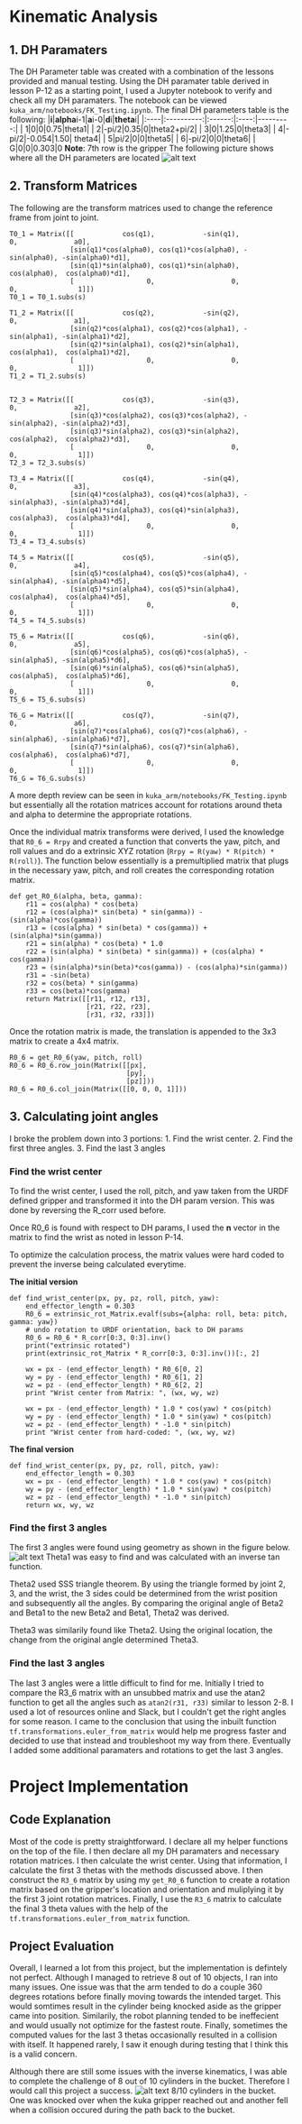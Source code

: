 [image1]: ./images/dh_params.jpg
[image2]: ./images/robot_angles.jpg
[image3]: ./images/successful_8_out_of_10.png

# Kinematic Analysis
## 1. DH Paramaters
The DH Parameter table was created with a combination of the lessons provided and manual testing. Using the DH paramater table derived in lesson P-12 as a starting point, I used a Jupyter notebook to verify and check all my DH paramaters. The notebook can be viewed `kuka_arm/notebooks/FK_Testing.ipynb`. The final DH parameters table is the following:
|**i**|**alpha**i-1|**a**i-0|**d**i|**theta**i|
|:----|:----------:|:------:|:----:|---------:|
| 1|0|0|0.75|theta1|
| 2|-pi/2|0.35|0|theta2+pi/2|
| 3|0|1.25|0|theta3|
| 4|-pi/2|-0.054|1.50| theta4|
| 5|pi/2|0|0|theta5|
| 6|-pi/2|0|0|theta6|
| G|0|0|0.303|0
**Note**: 7th row is the gripper
The following picture shows where all the DH parameters are located
![alt text][image1]

## 2. Transform Matrices
The following are the transform matrices used to change the reference frame from joint to joint.
```
T0_1 = Matrix([[            cos(q1),            -sin(q1),            0,              a0],
               [sin(q1)*cos(alpha0), cos(q1)*cos(alpha0), -sin(alpha0), -sin(alpha0)*d1],
               [sin(q1)*sin(alpha0), cos(q1)*sin(alpha0),  cos(alpha0),  cos(alpha0)*d1],
               [                  0,                   0,            0,               1]])
T0_1 = T0_1.subs(s)

T1_2 = Matrix([[            cos(q2),            -sin(q2),            0,              a1],
               [sin(q2)*cos(alpha1), cos(q2)*cos(alpha1), -sin(alpha1), -sin(alpha1)*d2],
               [sin(q2)*sin(alpha1), cos(q2)*sin(alpha1),  cos(alpha1),  cos(alpha1)*d2],
               [                  0,                   0,            0,               1]])
T1_2 = T1_2.subs(s)


T2_3 = Matrix([[            cos(q3),            -sin(q3),            0,              a2],
               [sin(q3)*cos(alpha2), cos(q3)*cos(alpha2), -sin(alpha2), -sin(alpha2)*d3],
               [sin(q3)*sin(alpha2), cos(q3)*sin(alpha2),  cos(alpha2),  cos(alpha2)*d3],
               [                  0,                   0,            0,               1]])
T2_3 = T2_3.subs(s)

T3_4 = Matrix([[            cos(q4),            -sin(q4),            0,              a3],
               [sin(q4)*cos(alpha3), cos(q4)*cos(alpha3), -sin(alpha3), -sin(alpha3)*d4],
               [sin(q4)*sin(alpha3), cos(q4)*sin(alpha3),  cos(alpha3),  cos(alpha3)*d4],
               [                  0,                   0,            0,               1]])
T3_4 = T3_4.subs(s)

T4_5 = Matrix([[            cos(q5),            -sin(q5),            0,              a4],
               [sin(q5)*cos(alpha4), cos(q5)*cos(alpha4), -sin(alpha4), -sin(alpha4)*d5],
               [sin(q5)*sin(alpha4), cos(q5)*sin(alpha4),  cos(alpha4),  cos(alpha4)*d5],
               [                  0,                   0,            0,               1]])
T4_5 = T4_5.subs(s)

T5_6 = Matrix([[            cos(q6),            -sin(q6),            0,              a5],
               [sin(q6)*cos(alpha5), cos(q6)*cos(alpha5), -sin(alpha5), -sin(alpha5)*d6],
               [sin(q6)*sin(alpha5), cos(q6)*sin(alpha5),  cos(alpha5),  cos(alpha5)*d6],
               [                  0,                   0,            0,               1]])
T5_6 = T5_6.subs(s)

T6_G = Matrix([[            cos(q7),            -sin(q7),            0,              a6],
               [sin(q7)*cos(alpha6), cos(q7)*cos(alpha6), -sin(alpha6), -sin(alpha6)*d7],
               [sin(q7)*sin(alpha6), cos(q7)*sin(alpha6),  cos(alpha6),  cos(alpha6)*d7],
               [                  0,                   0,            0,               1]])
T6_G = T6_G.subs(s)
```
A more depth review can be seen in `kuka_arm/notebooks/FK_Testing.ipynb` but essentially all the rotation matrices account for rotations around theta and alpha to determine the appropriate rotations.

Once the individual matrix transforms were derived, I used the knowledge that `R0_6 = Rrpy` and created a function that converts the yaw, pitch, and roll values and do a extrinsic XYZ rotation (`Rrpy = R(yaw) * R(pitch) * R(roll)`). The function below essentially is a premultiplied matrix that plugs in the necessary  yaw, pitch, and roll creates the corresponding rotation matrix.
```
def get_R0_6(alpha, beta, gamma):
    r11 = cos(alpha) * cos(beta)
    r12 = (cos(alpha)* sin(beta) * sin(gamma)) - (sin(alpha)*cos(gamma))
    r13 = (cos(alpha) * sin(beta) * cos(gamma)) + (sin(alpha)*sin(gamma))
    r21 = sin(alpha) * cos(beta) * 1.0
    r22 = (sin(alpha) * sin(beta) * sin(gamma)) + (cos(alpha) * cos(gamma))
    r23 = (sin(alpha)*sin(beta)*cos(gamma)) - (cos(alpha)*sin(gamma))
    r31 = -sin(beta)
    r32 = cos(beta) * sin(gamma)
    r33 = cos(beta)*cos(gamma)
    return Matrix([[r11, r12, r13],
                   [r21, r22, r23],
                   [r31, r32, r33]])
```
Once the rotation matrix is made, the translation is appended to the 3x3 matrix to create a 4x4 matrix.
```
R0_6 = get_R0_6(yaw, pitch, roll)
R0_6 = R0_6.row_join(Matrix([[px],
                             [py],
                             [pz]]))
R0_6 = R0_6.col_join(Matrix([[0, 0, 0, 1]]))
```
## 3. Calculating joint angles
I broke the problem down into 3 portions: 1. Find the wrist center. 2. Find the first three angles. 3. Find the last 3 angles
### Find the wrist center
To find the wrist center, I used the roll, pitch, and yaw taken from the URDF
defined gripper and transformed it into the DH param version. This was done by reversing
the R_corr used before.

Once R0_6 is found with respect to DH params, I used the **n** vector in the matrix to find
the wrist as noted in lesson P-14.

To optimize the calculation process, the matrix values were hard coded to prevent the inverse being calculated everytime.

**The initial version**
```
def find_wrist_center(px, py, pz, roll, pitch, yaw):
    end_effector_length = 0.303
    R0_6 = extrinsic_rot_Matrix.evalf(subs={alpha: roll, beta: pitch, gamma: yaw})
    # undo rotation to URDF orientation, back to DH params
    R0_6 = R0_6 * R_corr[0:3, 0:3].inv()
    print("extrinsic rotated")
    print(extrinsic_rot_Matrix * R_corr[0:3, 0:3].inv())[:, 2]

    wx = px - (end_effector_length) * R0_6[0, 2]
    wy = py - (end_effector_length) * R0_6[1, 2]
    wz = pz - (end_effector_length) * R0_6[2, 2]
    print "Wrist center from Matrix: ", (wx, wy, wz)

    wx = px - (end_effector_length) * 1.0 * cos(yaw) * cos(pitch)
    wy = py - (end_effector_length) * 1.0 * sin(yaw) * cos(pitch)
    wz = pz - (end_effector_length) * -1.0 * sin(pitch)
    print "Wrist center from hard-coded: ", (wx, wy, wz)
```
**The final version**
```
def find_wrist_center(px, py, pz, roll, pitch, yaw):
    end_effector_length = 0.303
    wx = px - (end_effector_length) * 1.0 * cos(yaw) * cos(pitch)
    wy = py - (end_effector_length) * 1.0 * sin(yaw) * cos(pitch)
    wz = pz - (end_effector_length) * -1.0 * sin(pitch)
    return wx, wy, wz
```

### Find the first 3 angles
The first 3 angles were found using geometry as shown in the figure below.
![alt text][image2]
Theta1 was easy to find and was calculated with an inverse tan function.

Theta2 used SSS triangle theorem. By using the triangle formed by joint 2, 3, and the wrist, the 3 sides could be determined from the wrist position and subsequently all the angles. By comparing the original angle of Beta2 and Beta1 to the new Beta2 and Beta1, Theta2 was derived.

Theta3 was similarily found like Theta2. Using the original location, the change from the original angle determined Theta3.

### Find the last 3 angles
The last 3 angles were a little difficult to find for me. Initially I tried to compare the R3_6 matrix with an unsubbed matrix and use the atan2 function to get all the angles such as `atan2(r31, r33)` similar to lesson 2-8. I used a lot of resources online and Slack, but I couldn't get the right angles for some reason. I came to the conclusion that using the inbuilt function `tf.transformations.euler_from_matrix` would help me progress faster and decided to use that instead and troubleshoot my way from there. Eventually I added some additional paramaters and rotations to get the last 3 angles.

# Project Implementation
## Code Explanation
Most of the code is pretty straightforward. I declare all my helper functions on the top of the file. I then declare all my DH paramaters and necessary rotation matrices. I then calculate the wrist center. Using that information, I calculate the first 3 thetas with the methods discussed above. I then construct the `R3_6` matrix by using my `get_R0_6` function to create a rotation matrix based on the gripper's location and orientation and muliplying it by the first 3 joint rotation matrices. Finally, I use the `R3_6` matrix to calculate the final 3 theta values with the help of the `tf.transformations.euler_from_matrix` function.
## Project Evaluation
Overall, I learned a lot from this project, but the implementation is defintely not perfect. Although I managed to retrieve 8 out of 10 objects, I ran into many issues. One issue was that the arm tended to do a couple 360 degrees rotations before finally moving towards the intended target. This would somtimes result in the cylinder being knocked aside as the gripper came into position. Similarily, the robot planning tended to be ineffecient and would usually not optimize for the fastest route. Finally, sometimes the computed values for the last 3 thetas occasionally resulted in a collision with itself. It happened rarely, I saw it enough during testing that I think this is a valid concern.

Although there are still some issues with the inverse kinematics, I was able to complete the challenge of 8 out of 10 cylinders in the bucket. Therefore I would call this project a success.
![alt text][image3]
8/10 cylinders in the bucket. One was knocked over when the kuka gripper reached out and another fell when a collision occured during the path back to the bucket.
